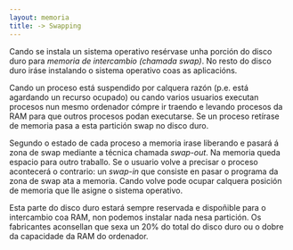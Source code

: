 ```yaml
---
layout: memoria
title: -> Swapping
---
```


Cando se instala un sistema operativo resérvase unha porción do disco duro para _memoria de intercambio (chamada swap)_. No resto do disco duro iráse instalando o sistema operativo coas as aplicacións.

Cando un proceso está suspendido por calquera razón (p.e. está agardando un recurso ocupado) ou cando varios usuarios executan procesos nun mesmo ordenador cómpre ir traendo e levando procesos da RAM para que outros procesos podan executarse. Se un proceso retírase de memoria pasa a esta partición swap no disco duro.

Segundo o estado de cada proceso a memoria irase liberando e pasará á zona de swap mediante a técnica chamada _swap-out_. Na memoria queda espacio para outro traballo. Se o usuario volve a precisar o proceso acontecerá o contrario: un _swap-in_ que consiste en pasar o programa da zona de swap ata a memoria. Cando volve  pode ocupar calquera posición de memoria que lle asigne o sistema operativo.


Esta parte do disco duro estará sempre reservada e dispoñible para o intercambio coa RAM, non podemos instalar nada nesa partición. Os fabricantes aconsellan que sexa un 20% do total do disco duro ou o dobre da capacidade da RAM do ordenador.
